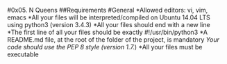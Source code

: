 #0x05. N Queens
##Requirements
#General
*Allowed editors: vi, vim, emacs
*All your files will be interpreted/compiled on Ubuntu 14.04 LTS using python3 (version 3.4.3)
*All your files should end with a new line
*The first line of all your files should be exactly #!/usr/bin/python3
*A README.md file, at the root of the folder of the project, is mandatory
*Your code should use the PEP 8 style (version 1.7.*)
*All your files must be executable
